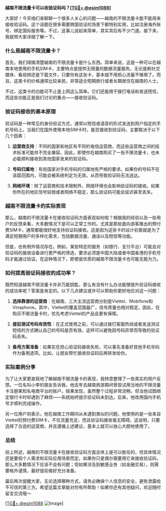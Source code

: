**越南不限流量卡可以收验证码吗？[[TG💪+ @esim1088](https://t.me/s/esim1088)]**

大家好！今天咱们来聊聊一个很多人关心的问题——越南的不限流量卡能不能用来接收验证码。这个话题在很多需要跨国验证的场景下都特别实用，比如注册海外账号、绑定国际服务等。不过，这事儿说起来简单，其实背后有不少门道。接下来，我就带大家详细了解一下。

### 什么是越南不限流量卡？

首先，我们得搞清楚越南的不限流量卡是什么东西。简单来说，这是一种可以在越南本地使用的手机SIM卡，主要特点是提供无限量的数据流量服务。无论是刷社交媒体、看视频还是下载文件，只要你有这张卡，基本就不用担心流量不够用了。而且，这类卡的价格通常比较亲民，非常适合短期旅行或者长期居住在越南的人士。

不过，这类卡的功能可不止是上网这么简单。它们还能用于拨打电话和发送短信，而这些功能正是我们讨论的重点——接收验证码。

### 验证码接收的基本原理

验证码是一种常见的身份验证方式，通常以短信或语音的形式发送到用户指定的手机号码上。当我们在国外使用本地SIM卡时，能否接收到验证码，主要取决于以下几个因素：

1. **运营商支持**：不同的国家和地区有不同的电信运营商，而这些运营商之间的技术标准可能并不完全兼容。因此，即使你在越南购买了一张不限流量卡，也未必能顺利接收到其他国家发来的验证码。
   
2. **号码归属地**：有些国家对手机号码的归属地有严格的要求。如果你的号码不在该国范围内，可能会被系统判定为无效，从而导致验证码无法送达。

3. **网络环境**：除了运营商和技术限制外，网络环境也会影响验证码的接收。如果你所在的地区信号较弱或者网络不稳定，那么验证码可能会延迟甚至丢失。

### 越南不限流量卡的实际表现

那么，越南的不限流量卡在接收验证码方面表现如何呢？根据我的经验以及一些用户的反馈来看，大多数情况下是可以正常工作的。尤其是那些面向游客推出的预付费SIM卡，通常都能很好地支持验证码接收。这是因为这些卡的设计初衷就是为了满足短期用户的多样化需求，包括数据流量、通话以及短信等功能。

但是，也有例外情况存在。例如，某些特定的服务（如银行、支付平台）可能会对验证码的接收设备进行更严格的筛选，要求必须是中国大陆或者中国香港的手机号码才能通过验证。在这种情况下，即使是优质的越南不限流量卡也可能无能为力。

### 如何提高验证码接收的成功率？

既然知道越南不限流量卡并非万能钥匙，那么有没有什么办法能够提升验证码接收的成功率呢？答案是肯定的。以下几点建议或许可以帮助你更好地应对这一问题：

1. **选择靠谱的运营商**：在越南，三大主流运营商分别是Viettel、Mobifone和Vinaphone。其中，Viettel的覆盖范围最广，信号质量也相对稳定。因此，在购买不限流量卡时，优先考虑Viettel的产品会更有保障。

2. **提前测试号码有效性**：在正式使用之前，可以通过拨打客服热线或者发送测试短信的方式确认自己的号码是否有效。这样可以避免因号码异常而导致的验证码丢失。

3. **备用方案准备**：如果实在担心验证码接收失败，可以事先准备好其他手机号码作为备用选项。比如，让朋友帮忙接收验证码后再转发给你。

### 实际案例分享

为了让大家更直观地了解越南不限流量卡的表现，我特意整理了一些真实的用户反馈。一位名叫小李的朋友告诉我，他去年去越南旅游期间曾尝试用当地的不限流量卡注册某知名电商平台的账户。结果发现，虽然整个过程非常流畅，但当他试图绑定银行卡时却遇到了麻烦——系统始终提示验证码未到达。后来，他改用国内手机号才顺利完成操作。

另一位用户则表示，他在越南工作期间从未遇到类似的问题。他使用的是一张来自Viettel的预付费SIM卡，不仅流量充足，而且验证码接收毫无障碍。这说明，只要选择了合适的运营商，并且遵循上述建议，基本上就可以放心大胆地使用了。

### 总结

综上所述，越南的不限流量卡在接收验证码方面总体上是可以胜任的，但具体情况还是要视个人需求和实际应用场景而定。如果你只是偶尔需要用它来接收验证码，那么大多数情况下应该不会有问题；但如果涉及到敏感业务（如金融交易），则需要格外谨慎，最好提前做好充分准备。

最后再次提醒大家，无论选择哪种方式，请务必确保个人信息的安全，避免泄露给不可信的第三方。希望这篇文章能对你有所帮助！如果你还有其他疑问，欢迎随时留言交流哦～ 

[[TG💪+ @esim1088](https://t.me/s/esim1088) ![Image](https://i.postimg.cc/4NQfJmqS/Snipaste-2025-05-13-00-14-12.png)]